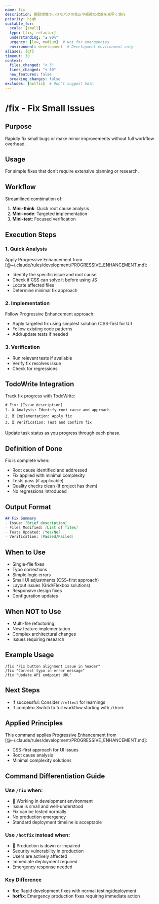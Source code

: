 ```yaml
---
name: fix
description: 開発環境で小さなバグの修正や軽微な改善を素早く実行
priority: high
suitable_for:
  scale: [small]
  type: [fix, refactor]
  understanding: "≥ 80%"
  urgency: [low, medium]  # Not for emergencies
  environment: development  # Development environment only
aliases: [qf]
timeout: 30
context:
  files_changed: "< 3"
  lines_changed: "< 50"
  new_features: false
  breaking_changes: false
excludes: [hotfix]  # Don't suggest both
---
```


# /fix - Fix Small Issues

## Purpose
Rapidly fix small bugs or make minor improvements without full workflow overhead.

## Usage
For simple fixes that don't require extensive planning or research.

## Workflow
Streamlined combination of:
1. **Mini-think**: Quick root cause analysis
2. **Mini-code**: Targeted implementation
3. **Mini-test**: Focused verification

## Execution Steps

### 1. Quick Analysis
Apply Progressive Enhancement from [@~/.claude/rules/development/PROGRESSIVE_ENHANCEMENT.md]:
- Identify the specific issue and root cause
- Check if CSS can solve it before using JS
- Locate affected files
- Determine minimal fix approach

### 2. Implementation
Follow Progressive Enhancement approach:
- Apply targeted fix using simplest solution (CSS-first for UI)
- Follow existing code patterns
- Add/update tests if needed

### 3. Verification
- Run relevant tests if available
- Verify fix resolves issue
- Check for regressions

## TodoWrite Integration
Track fix progress with TodoWrite:
```
# Fix: [Issue description]
1. ⏳ Analysis: Identify root cause and approach
2. ⏳ Implementation: Apply fix
3. ⏳ Verification: Test and confirm fix
```

Update task status as you progress through each phase.

## Definition of Done
Fix is complete when:
- Root cause identified and addressed
- Fix applied with minimal complexity
- Tests pass (if applicable)
- Quality checks clean (if project has them)
- No regressions introduced

## Output Format
```markdown
## Fix Summary
- Issue: [Brief description]
- Files Modified: [List of files]
- Tests Updated: [Yes/No]
- Verification: [Passed/Failed]
```

## When to Use
- Single-file fixes
- Typo corrections
- Simple logic errors
- Small UI adjustments (CSS-first approach)
- Layout issues (Grid/Flexbox solutions)
- Responsive design fixes
- Configuration updates

## When NOT to Use
- Multi-file refactoring
- New feature implementation
- Complex architectural changes
- Issues requiring research

## Example Usage
```
/fix "Fix button alignment issue in header"
/fix "Correct typo in error message"
/fix "Update API endpoint URL"
```

## Next Steps
- If successful: Consider `/reflect` for learnings
- If complex: Switch to full workflow starting with `/think`

## Applied Principles
This command applies Progressive Enhancement from [@~/.claude/rules/development/PROGRESSIVE_ENHANCEMENT.md]:
- CSS-first approach for UI issues
- Root cause analysis
- Minimal complexity solutions

## Command Differentiation Guide

### Use `/fix` when:
- 🔧 Working in development environment
- Issue is small and well-understood
- Fix can be tested normally
- No production emergency
- Standard deployment timeline is acceptable

### Use `/hotfix` instead when:
- 🚨 Production is down or impaired
- Security vulnerability in production
- Users are actively affected
- Immediate deployment required
- Emergency response needed

### Key Difference
- **fix**: Rapid development fixes with normal testing/deployment
- **hotfix**: Emergency production fixes requiring immediate action